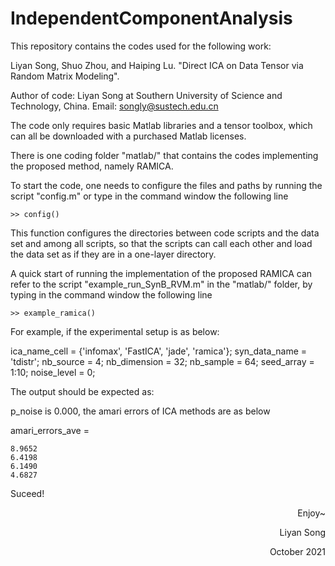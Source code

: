 # IndependentComponentAnalysis
 This repository contains the codes used for the following work: 
 
 Liyan Song, Shuo Zhou, and Haiping Lu. "Direct ICA on Data Tensor via Random Matrix Modeling".
 
Author of code: Liyan Song at Southern University of Science and Technology, China.
Email: songly@sustech.edu.cn


The code only requires basic Matlab libraries and a tensor toolbox, which can all be downloaded with a purchased Matlab licenses.

There is one coding folder "matlab/" that contains the codes implementing the proposed method, namely RAMICA.


To start the code, one needs to configure the files and paths by running the script "config.m" or type in the command window the following line

    >> config()

This function configures the directories between code scripts and the data set and among all scripts, so that the scripts can call each other and load the data set as if they are in a one-layer directory.


A quick start of running the implementation of the proposed RAMICA can refer to the script "example_run_SynB_RVM.m" in the "matlab/" folder, by typing in the command window the following line

    >> example_ramica()


For example, if the experimental setup is as below:

ica_name_cell = {'infomax', 'FastICA', 'jade', 'ramica'};
syn_data_name = 'tdistr'; 
nb_source = 4; 
nb_dimension = 32; 
nb_sample = 64;
seed_array = 1:10;
noise_level = 0;

The output should be expected as:

p_noise is 0.000, the amari errors of ICA methods are as below

amari_errors_ave =

    8.9652
    6.4198
    6.1490
    4.6827

Suceed!




<p align="right">Enjoy~</p>

<p align="right">Liyan Song</p>

<p align="right">October 2021</p>
